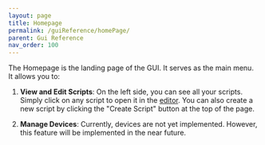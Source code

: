 ```yaml
---
layout: page
title: Homepage
permalink: /guiReference/homePage/
parent: Gui Reference
nav_order: 100
---
```


The Homepage is the landing page of the GUI. It serves as the main menu. It allows you to:

1. **View and Edit Scripts**: On the left side, you can see all your scripts. Simply click on any script to open it in the [editor](https://nmstr.github.io/taskZen/guiReference/scriptEditor/). You can also create a new script by clicking the "Create Script" button at the top of the page.

2. **Manage Devices**: Currently, devices are not yet implemented. However, this feature will be implemented in the near future.
